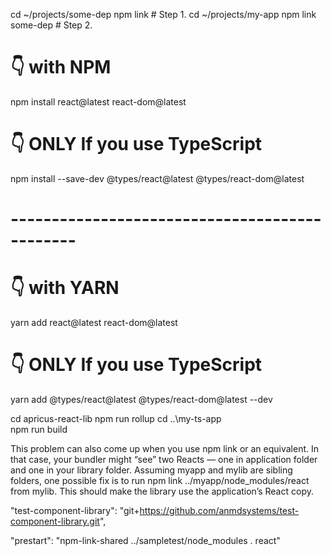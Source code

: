 cd ~/projects/some-dep
npm link  # Step 1.
cd ~/projects/my-app
npm link some-dep  # Step 2.

# 👇️ with NPM
npm install react@latest react-dom@latest

# 👇️ ONLY If you use TypeScript
npm install --save-dev @types/react@latest @types/react-dom@latest

# ----------------------------------------------

# 👇️ with YARN
yarn add react@latest react-dom@latest

# 👇️ ONLY If you use TypeScript
yarn add @types/react@latest @types/react-dom@latest --dev

cd apricus-react-lib
npm run rollup
cd ..\my-ts-app\
npm run build

This problem can also come up when you use npm link or an equivalent. In that case, your bundler might “see” two Reacts — one in application folder and one in your library folder. Assuming myapp and mylib are sibling folders, one possible fix is to run npm link ../myapp/node_modules/react from mylib. This should make the library use the application’s React copy.


"test-component-library": "git+https://github.com/anmdsystems/test-component-library.git",
    
"prestart": "npm-link-shared ../sampletest/node_modules . react"